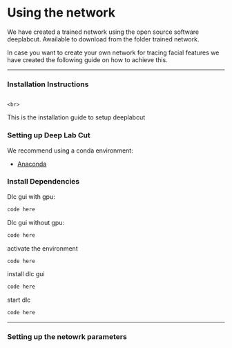  # Using the network

We have created a trained network using the open source software deeplabcut. Awailable to download from the folder trained network.

In case you want to create your own network for tracing facial features we have created the following guide on how to achieve this.


---

### Installation Instructions

<p align="left">
  <span style="display: inline-block; width: 60%;">
     
    <br>  
   This is the installation guide to setup deeplabcut
  </span>
</p>


### Setting up Deep Lab Cut

We recommend using a conda environment:
- [Anaconda ](https://anaconda.org/anaconda)

### Install Dependencies

Dlc gui with gpu:
```bash
code here
```
Dlc  gui without gpu:
```bash
code here
```
activate the environment
```bash
code here
```
install dlc gui
```bash
code here
```
start dlc
```bash
code here
```
---
 
### Setting up the netowrk parameters

